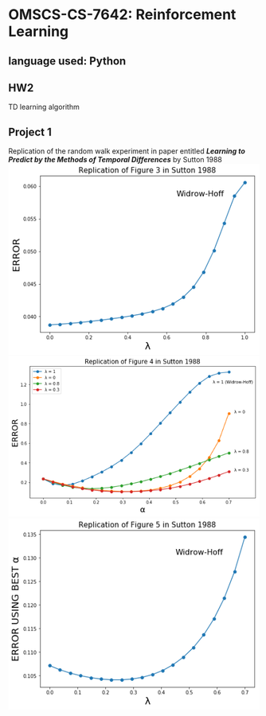 # OMSCS-CS-7642: Reinforcement Learning
## language used: Python
## HW2
TD learning algorithm 
## Project 1
Replication of the random walk experiment in paper entitled __*Learning to Predict by the Methods of Temporal Differences*__ by Sutton 1988   
![Fig. 3](./Project1/images/Fig3.png)   
![Fig. 4](./Project1/images/Fig4.png)   
![Fig. 5](./Project1/images/Fig5.png)